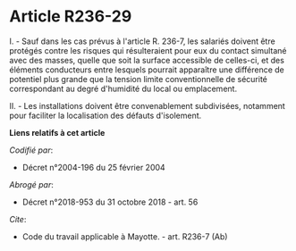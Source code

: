# Article R236-29

I. - Sauf dans les cas prévus à l'article R. 236-7, les salariés doivent être protégés contre les risques qui résulteraient
pour eux du contact simultané avec des masses, quelle que soit la surface accessible de celles-ci, et des éléments
conducteurs entre lesquels pourrait apparaître une différence de potentiel plus grande que la tension limite conventionnelle
de sécurité correspondant au degré d'humidité du local ou emplacement.

II. - Les installations doivent être convenablement subdivisées, notamment pour faciliter la localisation des défauts
d'isolement.

**Liens relatifs à cet article**

_Codifié par_:

  - Décret n°2004-196 du 25 février 2004

_Abrogé par_:

  - Décret n°2018-953 du 31 octobre 2018 - art. 56

_Cite_:

  - Code du travail applicable à Mayotte. - art. R236-7 (Ab)
